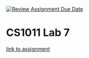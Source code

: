 [![Review Assignment Due Date](https://classroom.github.com/assets/deadline-readme-button-24ddc0f5d75046c5622901739e7c5dd533143b0c8e959d652212380cedb1ea36.svg)](https://classroom.github.com/a/dcbWkYJ9)
# CS1011 Lab 7

[link to assignment](https://csse.msoe.us/css1110/lab7)

